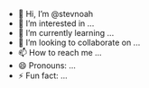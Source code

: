 - 👋 Hi, I’m @stevnoah
- 👀 I’m interested in ...
- 🌱 I’m currently learning ...
- 💞️ I’m looking to collaborate on ...
- 📫 How to reach me ...
- 😄 Pronouns: ...
- ⚡ Fun fact: ...

<!---
stevnoah/stevnoah is a ✨ special ✨ repository because its `README.md` (this file) appears on your GitHub profile.
You can click the Preview link to take a look at your changes.
--->
